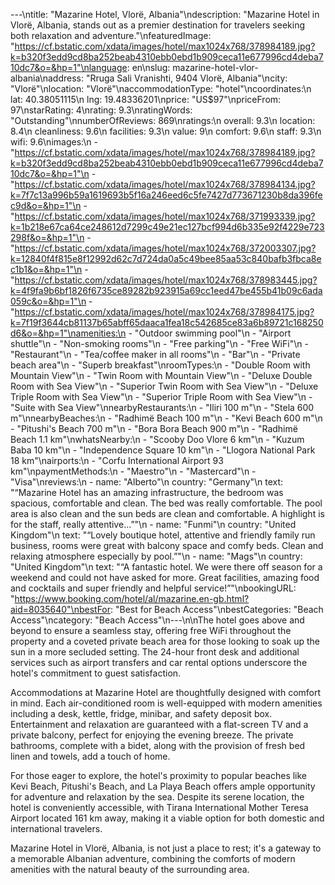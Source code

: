 ---\ntitle: "Mazarine Hotel, Vlorë, Albania"\ndescription: "Mazarine Hotel in Vlorë, Albania, stands out as a premier destination for travelers seeking both relaxation and adventure."\nfeaturedImage: "https://cf.bstatic.com/xdata/images/hotel/max1024x768/378984189.jpg?k=b320f3edd9cd8ba252beab4310ebb0ebd1b909ceca11e677996cd4deba710dc7&o=&hp=1"\nlanguage: en\nslug: mazarine-hotel-vlor-albania\naddress: "Rruga Sali Vranishti, 9404 Vlorë, Albania"\ncity: "Vlorë"\nlocation: "Vlorë"\naccommodationType: "hotel"\ncoordinates:\n  lat: 40.38051115\n  lng: 19.48336201\nprice: "US$97"\npriceFrom: 97\nstarRating: 4\nrating: 9.3\nratingWords: "Outstanding"\nnumberOfReviews: 869\nratings:\n  overall: 9.3\n  location: 8.4\n  cleanliness: 9.6\n  facilities: 9.3\n  value: 9\n  comfort: 9.6\n  staff: 9.3\n  wifi: 9.6\nimages:\n  - "https://cf.bstatic.com/xdata/images/hotel/max1024x768/378984189.jpg?k=b320f3edd9cd8ba252beab4310ebb0ebd1b909ceca11e677996cd4deba710dc7&o=&hp=1"\n  - "https://cf.bstatic.com/xdata/images/hotel/max1024x768/378984134.jpg?k=7f7c13a996b59a1619693b5f16a246eed6c5fe7427d773671230b8da396fec9d&o=&hp=1"\n  - "https://cf.bstatic.com/xdata/images/hotel/max1024x768/371993339.jpg?k=1b218e67ca64ce248612d7299c49e21ec127bcf994d6b335e92f4229e723298f&o=&hp=1"\n  - "https://cf.bstatic.com/xdata/images/hotel/max1024x768/372003307.jpg?k=12840f4f815e8f12992d62c7d724da0a5c49bee85aa53c840bafb3fbca8ec1b1&o=&hp=1"\n  - "https://cf.bstatic.com/xdata/images/hotel/max1024x768/378983445.jpg?k=4f9fa9b6bf1826f6735ce89282b923915a69cc1eed47be455b41b09c6ada059c&o=&hp=1"\n  - "https://cf.bstatic.com/xdata/images/hotel/max1024x768/378984175.jpg?k=7f19f3644cb81137b65abff65daaca1fea18c542685ce83a6b89721c168250d6&o=&hp=1"\namenities:\n  - "Outdoor swimming pool"\n  - "Airport shuttle"\n  - "Non-smoking rooms"\n  - "Free parking"\n  - "Free WiFi"\n  - "Restaurant"\n  - "Tea/coffee maker in all rooms"\n  - "Bar"\n  - "Private beach area"\n  - "Superb breakfast"\nroomTypes:\n  - "Double Room with Mountain View"\n  - "Twin Room with Mountain View"\n  - "Deluxe Double Room with Sea View"\n  - "Superior Twin Room with Sea View"\n  - "Deluxe Triple Room with Sea View"\n  - "Superior Triple Room with Sea View"\n  - "Suite with Sea View"\nnearbyRestaurants:\n  - "Iliri 100 m"\n  - "Stela 600 m"\nnearbyBeaches:\n  - "Radhimë Beach 100 m"\n  - "Kevi Beach 600 m"\n  - "Pitushi's Beach 700 m"\n  - "Bora Bora Beach 900 m"\n  - "Radhimë Beach 1.1 km"\nwhatsNearby:\n  - "Scooby Doo Vlore 6 km"\n  - "Kuzum Baba 10 km"\n  - "Independence Square 10 km"\n  - "Llogora National Park 18 km"\nairports:\n  - "Corfu International Airport 93 km"\npaymentMethods:\n  - "Maestro"\n  - "Mastercard"\n  - "Visa"\nreviews:\n  - name: "Alberto"\n    country: "Germany"\n    text: "“Mazarine Hotel has an amazing infrastructure, the bedroom was spacious, comfortable and clean. The bed was really comfortable. The pool area is also clean and the sun beds are clean and comfortable. A highlight is for the staff, really attentive...”"\n  - name: "Funmi"\n    country: "United Kingdom"\n    text: "“Lovely boutique hotel, attentive and friendly family run business, rooms were great with balcony space and comfy beds. Clean and relaxing atmosphere especially by pool.”"\n  - name: "Mags"\n    country: "United Kingdom"\n    text: "“A fantastic hotel. We were there off season for a weekend and could not have asked for more. Great facilities, amazing food and cocktails and super friendly and helpful service!”"\nbookingURL: "https://www.booking.com/hotel/al/mazarine.en-gb.html?aid=8035640"\nbestFor: "Best for Beach Access"\nbestCategories: "Beach Access"\ncategory: "Beach Access"\n---\n\nThe hotel goes above and beyond to ensure a seamless stay, offering free WiFi throughout the property and a coveted private beach area for those looking to soak up the sun in a more secluded setting. The 24-hour front desk and additional services such as airport transfers and car rental options underscore the hotel's commitment to guest satisfaction.

Accommodations at Mazarine Hotel are thoughtfully designed with comfort in mind. Each air-conditioned room is well-equipped with modern amenities including a desk, kettle, fridge, minibar, and safety deposit box. Entertainment and relaxation are guaranteed with a flat-screen TV and a private balcony, perfect for enjoying the evening breeze. The private bathrooms, complete with a bidet, along with the provision of fresh bed linen and towels, add a touch of home.

For those eager to explore, the hotel's proximity to popular beaches like Kevi Beach, Pitushi's Beach, and La Playa Beach offers ample opportunity for adventure and relaxation by the sea. Despite its serene location, the hotel is conveniently accessible, with Tirana International Mother Teresa Airport located 161 km away, making it a viable option for both domestic and international travelers.

Mazarine Hotel in Vlorë, Albania, is not just a place to rest; it's a gateway to a memorable Albanian adventure, combining the comforts of modern amenities with the natural beauty of the surrounding area.